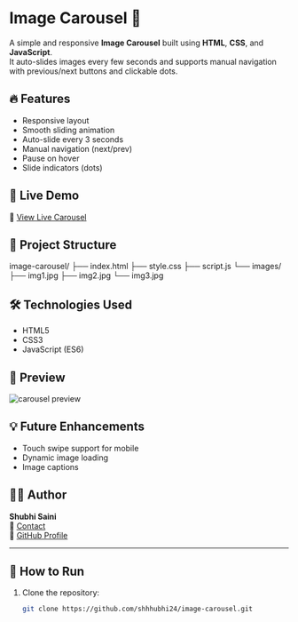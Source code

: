 # Image Carousel 🎠

A simple and responsive **Image Carousel** built using **HTML**, **CSS**, and **JavaScript**.  
It auto-slides images every few seconds and supports manual navigation with previous/next buttons and clickable dots.

## 🔥 Features

- Responsive layout
- Smooth sliding animation
- Auto-slide every 3 seconds
- Manual navigation (next/prev)
- Pause on hover
- Slide indicators (dots)

## 🚀 Live Demo

🔗 [View Live Carousel](https://shhhubhi24.github.io/image-carousel/)

## 📁 Project Structure

image-carousel/
├── index.html
├── style.css
├── script.js
└── images/
├── img1.jpg
├── img2.jpg
└── img3.jpg

## 🛠️ Technologies Used

- HTML5
- CSS3
- JavaScript (ES6)

## 📸 Preview

![carousel preview](images/img1.jpg)

## 💡 Future Enhancements

- Touch swipe support for mobile
- Dynamic image loading
- Image captions

## 👩‍💻 Author

**Shubhi Saini**  
📧 [Contact](mailto:your-email@example.com)  
🔗 [GitHub Profile](https://github.com/shhhubhi24)

---

## 📌 How to Run

1. Clone the repository:
   ```bash
   git clone https://github.com/shhhubhi24/image-carousel.git